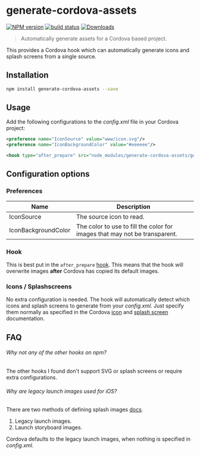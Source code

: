 # generate-cordova-assets

[![NPM version][npm-image]][npm-url]
[![build status][travis-image]][travis-url]
[![Downloads][downloads-image]][downloads-url]

> Automatically generate assets for a Cordova based project.

This provides a Cordova hook which can automatically generate icons and splash screens from a single source.


## Installation

```sh
npm install generate-cordova-assets --save
```


## Usage

Add the following configurations to the *config.xml* file in your Cordova project:

```xml
<preference name="IconSource" value="www/icon.svg"/>
<preference name="IconBackgroundColor" value="#eeeeee"/>

<hook type="after_prepare" src="node_modules/generate-cordova-assets/generate-cordova-assets.js"/>
```


## Configuration options

### Preferences

| Name                | Description
|---------------------|-------------
| IconSource          | The source icon to read.
| IconBackgroundColor | The color to use to fill the color for images that may not be transparent.

### Hook

This is best put in the `after_prepare` [hook](hooks). This means that the hook will overwrite images **after** Cordova has copied its default images.

### Icons / Splashscreens

No extra configuration is needed. The hook will automatically detect which icons and splash screens to generate from your *config.xml*. Just specify them normally as specified in the Cordova [icon](icons) and [splash screen](splashscreens) documentation.


## FAQ

###### Why not any of the other hooks on npm?

The other hooks I found don't support SVG or splash screens or require extra configurations.

###### Why are legacy launch images used for iOS?

There are two methods of defining splash images [docs](splashscreens-ios).

1. Legacy launch images.
2. Launch storyboard images.

Cordova defaults to the legacy launch images, when nothing is specified in *config.xml*.


[npm-image]: https://img.shields.io/npm/v/generate-cordova-assets.svg
[npm-url]: https://www.npmjs.com/package/generate-cordova-assets
[travis-image]: https://img.shields.io/travis/remcohaszing/generate-cordova-assets.svg
[travis-url]: https://travis-ci.org/remcohaszing/generate-cordova-assets
[downloads-image]: https://img.shields.io/npm/dm/generate-cordova-assets.svg
[downloads-url]: https://www.npmjs.com/package/generate-cordova-assets

[icons]: http://cordova.apache.org/docs/en/latest/config_ref/images.html
[hooks]: http://cordova.apache.org/docs/en/latest/guide/appdev/hooks/index.html
[splashscreens]: cordova.apache.org/docs/en/latest/reference/cordova-plugin-splashscreen/index.html
[splashscreens-ios]: http://cordova.apache.org/docs/en/latest/reference/cordova-plugin-splashscreen/index.html#ios-specific-information

